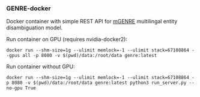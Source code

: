 ### GENRE-docker

Docker container with simple REST API for [mGENRE](https://github.com/facebookresearch/GENRE) multilingal entity disambiguation model.

Run container on GPU (requires nvidia-docker2):
```shell
docker run --shm-size=1g --ulimit memlock=-1 --ulimit stack=67108864 --gpus all -p 8080 -v $(pwd)/data:/root/data genre:latest
```

Run container without GPU:
```shell
docker run --shm-size=1g --ulimit memlock=-1 --ulimit stack=67108864 -p 8080 -v $(pwd)/data:/root/data genre:latest python3 run_server.py --no-gpu True
```
